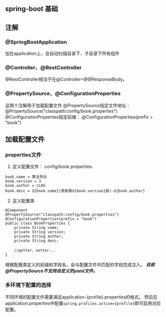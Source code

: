 ## spring-boot 基础
## 注解
### @SpringBootApplication
加在application上，会自动扫描目录下、子目录下所有组件
### @Controller、@RestController
@RestController相当于在@Controller+@@ResponseBody。
### @PropertySource、@ConfigurationProperties
这两个注解用于加载配置文件
@PropertySource指定文件地址：
@PropertySource("classpath:config/book.properties")
@ConfigurationProperties指定前缀：
@ConfigurationProperties(prefix = "book")
## 加载配置文件
### properties文件
1. 定义配置文件：
config/book.properties:
```
book.name = 算法导论
book.version = 3
book.author = CLRS
book.desc = ${book.name}(原版第${book.version}版)-${book.author}

```
2. 定义配置类
```
@Component
@PropertySource("classpath:config/book.properties")
@ConfigurationProperties(prefix = "book")
public class BookProperties {
    private String name;
    private String version;
    private String author;
    private String desc;

    //getter、setter...
}
```
根据配置类定义的前缀和字段名，会与配置文件中匹配的字段完成注入。
***目前@PropertySource不支持自定义的yaml文件。***
### 多环境下配置的选择
不同环境的配置文件需要满足application-{profile}.properties的格式。
然后在application.properties中配置`spring.profiles.active={profile}`即可启用对应配置。
